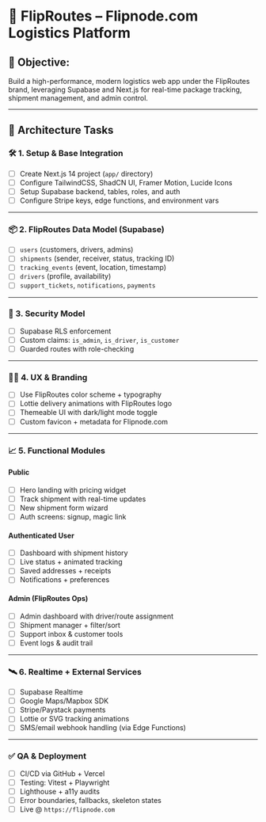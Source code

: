 # 🚀 FlipRoutes – Flipnode.com Logistics Platform

## 🧭 Objective:
Build a high-performance, modern logistics web app under the FlipRoutes brand, leveraging Supabase and Next.js for real-time package tracking, shipment management, and admin control.

---

## 🧱 Architecture Tasks

### 🛠️ 1. Setup & Base Integration
- [ ] Create Next.js 14 project (`app/` directory)
- [ ] Configure TailwindCSS, ShadCN UI, Framer Motion, Lucide Icons
- [ ] Setup Supabase backend, tables, roles, and auth
- [ ] Configure Stripe keys, edge functions, and environment vars

---

### 📦 2. FlipRoutes Data Model (Supabase)
- [ ] `users` (customers, drivers, admins)
- [ ] `shipments` (sender, receiver, status, tracking ID)
- [ ] `tracking_events` (event, location, timestamp)
- [ ] `drivers` (profile, availability)
- [ ] `support_tickets`, `notifications`, `payments`

---

### 🔐 3. Security Model
- [ ] Supabase RLS enforcement
- [ ] Custom claims: `is_admin`, `is_driver`, `is_customer`
- [ ] Guarded routes with role-checking

---

### 🧑‍🎨 4. UX & Branding
- [ ] Use FlipRoutes color scheme + typography
- [ ] Lottie delivery animations with FlipRoutes logo
- [ ] Themeable UI with dark/light mode toggle
- [ ] Custom favicon + metadata for Flipnode.com

---

### 📈 5. Functional Modules

#### Public
- [ ] Hero landing with pricing widget
- [ ] Track shipment with real-time updates
- [ ] New shipment form wizard
- [ ] Auth screens: signup, magic link

#### Authenticated User
- [ ] Dashboard with shipment history
- [ ] Live status + animated tracking
- [ ] Saved addresses + receipts
- [ ] Notifications + preferences

#### Admin (FlipRoutes Ops)
- [ ] Admin dashboard with driver/route assignment
- [ ] Shipment manager + filter/sort
- [ ] Support inbox & customer tools
- [ ] Event logs & audit trail

---

### 🛰 6. Realtime + External Services
- [ ] Supabase Realtime
- [ ] Google Maps/Mapbox SDK
- [ ] Stripe/Paystack payments
- [ ] Lottie or SVG tracking animations
- [ ] SMS/email webhook handling (via Edge Functions)

---

### ✅ QA & Deployment
- [ ] CI/CD via GitHub + Vercel
- [ ] Testing: Vitest + Playwright
- [ ] Lighthouse + a11y audits
- [ ] Error boundaries, fallbacks, skeleton states
- [ ] Live @ `https://flipnode.com`
